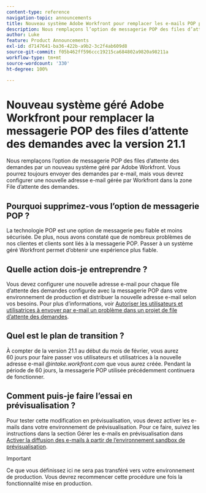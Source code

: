 ```yaml
---
content-type: reference
navigation-topic: announcements
title: Nouveau système Adobe Workfront pour remplacer les e-mails POP par des files d’attente des demandes avec la version 21.1
description: Nous remplaçons l’option de messagerie POP des files d’attente des demandes par un nouveau système géré par Adobe Workfront. Vous pourrez toujours envoyer des demandes par e-mail, mais vous devrez configurer une nouvelle adresse e-mail gérée par Workfront dans la zone File d’attente des demandes.
author: Luke
feature: Product Announcements
exl-id: d7147641-ba36-422b-a9b2-3c2f4ab609d8
source-git-commit: f05b462ff596ccc19215ca684802a9820a98211a
workflow-type: tm+mt
source-wordcount: '330'
ht-degree: 100%

---
```


# Nouveau système géré Adobe Workfront pour remplacer la messagerie POP des files d’attente des demandes avec la version 21.1

Nous remplaçons l’option de messagerie POP des files d’attente des demandes par un nouveau système géré par Adobe Workfront. Vous pourrez toujours envoyer des demandes par e-mail, mais vous devrez configurer une nouvelle adresse e-mail gérée par Workfront dans la zone File d’attente des demandes.

## Pourquoi supprimez-vous l’option de messagerie POP ?

La technologie POP est une option de messagerie peu fiable et moins sécurisée. De plus, nous avons constaté que de nombreux problèmes de nos clientes et clients sont liés à la messagerie POP. Passer à un système géré Workfront permet d’obtenir une expérience plus fiable.

## Quelle action dois-je entreprendre ?

Vous devez configurer une nouvelle adresse e-mail pour chaque file d’attente des demandes configurée avec la messagerie POP dans votre environnement de production et distribuer la nouvelle adresse e-mail selon vos besoins. Pour plus d’informations, voir [Autoriser les utilisateurs et utilisatrices à envoyer par e-mail un problème dans un projet de file d’attente des demandes](/help/quicksilver/manage-work/requests/create-requests/enable-email-issues-into-projects.md).

## Quel est le plan de transition ?

À compter de la version 21.1 au début du mois de février, vous aurez 60 jours pour faire passer vos utilisateurs et utilisatrices à la nouvelle adresse e-mail *@intake.workfront.com* que vous aurez créée. Pendant la période de 60 jours, la messagerie POP utilisée précédemment continuera de fonctionner.

## Comment puis-je faire l’essai en prévisualisation ?

Pour tester cette modification en prévisualisation, vous devez activer les e-mails dans votre environnement de prévisualisation. Pour ce faire, suivez les instructions dans la section Gérer les e-mails en prévisualisation dans [Activer la diffusion des e-mails à partir de l’environnement sandbox de prévisualisation](../../../workfront-basics/using-notifications/enable-delivery-emails-from-preview-sandbox-environment.md).

>[!IMPORTANT]
>
>Ce que vous définissez ici ne sera pas transféré vers votre environnement de production. Vous devrez recommencer cette procédure une fois la fonctionnalité mise en production.
